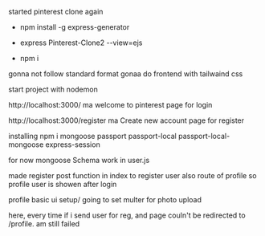 started pinterest clone again

- npm install -g express-generator 

- express Pinterest-Clone2 --view=ejs
- npm i

gonna not follow standard format
gonaa do frontend with tailwaind css

start project with nodemon

http://localhost:3000/ ma welcome to pinterest page for login

http://localhost:3000/register ma Create new account page for register

installing npm i mongoose passport passport-local passport-local-mongoose express-session

for now mongoose Schema work in user.js 

made register post function in index to register user
also route of profile so profile user is showen after login

profile basic ui setup/ going to set multer for photo upload

here, every time if i send user for reg, and page couln't be redirected to /profile. am still failed